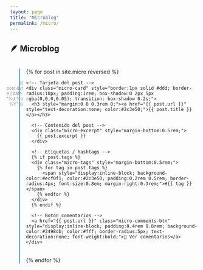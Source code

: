 ```yaml
---
layout: page
title: "Microblog"
permalink: /micro/
---
```


<h2 style="margin-bottom:2rem;">🪶 Microblog</h2>

<div class="micro-timeline" style="position:relative; margin-left:1.5rem; padding-left:1rem; border-left:2px solid #3498db;">
{% for post in site.micro reversed %}
  <div class="micro-item" style="position:relative; margin-bottom:2rem;">
    <!-- Marcador de fecha a la izquierda -->
    <div class="micro-date" style="position:absolute; left:-3.5rem; top:0; width:3rem; text-align:right; font-size:0.8em; color:#7f8c8d;">
      {{ post.date | date: "%d %b %Y" }}
    </div>

    <!-- Tarjeta del post -->
    <div class="micro-card" style="border:1px solid #ddd; border-radius:10px; padding:1rem; box-shadow:0 2px 5px rgba(0,0,0,0.05); transition: box-shadow 0.2s;">
      <h3 style="margin:0 0 0.3rem 0;"><a href="{{ post.url }}" style="text-decoration:none; color:#2c3e50;">{{ post.title }}</a></h3>

      <!-- Contenido del post -->
      <div class="micro-excerpt" style="margin-bottom:0.5rem;">
        {{ post.excerpt }}
      </div>

      <!-- Etiquetas / hashtags -->
      {% if post.tags %}
      <div class="micro-tags" style="margin-bottom:0.5rem;">
        {% for tag in post.tags %}
          <span style="display:inline-block; background-color:#ecf0f1; color:#2c3e50; padding:0.2rem 0.5rem; border-radius:4px; font-size:0.8em; margin-right:0.3rem;">#{{ tag }}</span>
        {% endfor %}
      </div>
      {% endif %}

      <!-- Botón comentarios -->
      <a href="{{ post.url }}" class="micro-comments-btn" style="display:inline-block; padding:0.4rem 0.8rem; background-color:#3498db; color:#fff; border-radius:5px; text-decoration:none; font-weight:bold;">💬 Ver comentarios</a>
    </div>
  </div>
{% endfor %}
</div>

<!-- Estilos hover y responsive -->
<style>
.micro-card:hover {
  box-shadow:0 4px 12px rgba(0,0,0,0.12);
}
.micro-card h3 a:hover {
  color:#e67e22;
}
.micro-comments-btn:hover {
  background-color:#2980b9;
}
@media(max-width:600px){
  .micro-date {
    position: static;
    text-align:left;
    margin-bottom:0.3rem;
  }
  .micro-timeline {
    margin-left:0;
    padding-left:0;
    border-left:none;
  }
}
</style>
